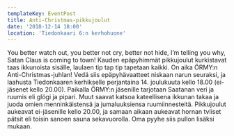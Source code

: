 ```yaml
---
templateKey: EventPost
title: Anti-Christmas-pikkujoulut
date: '2018-12-14 18:00'
location: 'Tiedonkaari 6:n kerhohuone'
---
```

You better watch out, you better not cry, better not hide, I’m telling you why, Satan Claus is coming to town! Kauden epäpyhimmät pikkujoulut kurkistavat taas ikkunoista sisälle, laulaen tip tap tip tapetaan kaikki. On aika ÖRMY:n Anti-Christmas-juhlan! Vedä siis epäpyhävaatteet niskaan narun seuraksi, ja laahusta Tiedonkaaren kerhikselle perjantaina 14. joulukuuta kello 18.00 (ei-jäsenet kello 20.00). Paikalla ÖRMY:n jäsenille tarjotaan Saatanan veri ja ruumis eli glögi ja pipari. Muut saavat katsoa kateellisena ikkunan takaa ja juoda omien menninkäistensä ja jumaluuksiensa ruumiinnesteitä. Pikkujoulut aukeavat ei-jäsenille kello 20.00, ja samaan aikaan aukeavat hornan tvliset pätsit eli toisin sanoen sauna sekavuorolla. Oma pyyhe siis pullon lisäksi mukaan.
